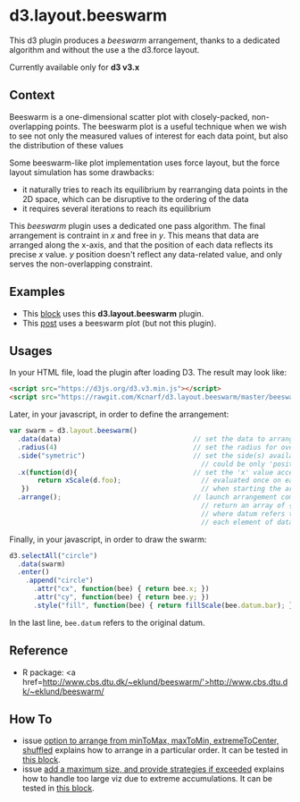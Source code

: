 # d3.layout.beeswarm
This d3 plugin produces a _beeswarm_ arrangement, thanks to a dedicated algorithm and without the use a the d3.force layout.

Currently available only for __d3 v3.x__

## Context
Beeswarm is a one-dimensional scatter plot with closely-packed, non-overlapping points. The beeswarm plot is a useful technique when we wish to see not only the measured values of interest for each data point, but also the distribution of these values

Some beeswarm-like plot implementation uses force layout, but the force layout simulation has some drawbacks:

* it naturally tries to reach its equilibrium by rearranging data points in the 2D space, which can be disruptive to the ordering of the data
* it requires several iterations to reach its equilibrium

This _beeswarm_ plugin uses a dedicated one pass algorithm. The final arrangement is contraint in _x_ and free in _y_. This means that data are arranged along the x-axis, and that the position of each data reflects its precise _x_ value. _y_ position doesn't reflect any data-related value, and only serves the non-overlapping constraint.


## Examples
* This [block](http://bl.ocks.org/Kcnarf/5c989173d0e0c74ab4b62161b33bb0a8) uses this __d3.layout.beeswarm__ plugin.
* This [post](http://poly-graph.co/vocabulary.html) uses a beeswarm plot (but not this plugin).

## Usages
In your HTML file, load the plugin after loading D3. The result may look like:
```html
<script src="https://d3js.org/d3.v3.min.js"></script>
<script src="https://rawgit.com/Kcnarf/d3.layout.beeswarm/master/beeswarm.js"></script>
```

Later, in your javascript, in order to define the arrangement:
```javascript
var swarm = d3.layout.beeswarm()
  .data(data)                                 // set the data to arrange
  .radius(4)                                  // set the radius for overlapping detection
  .side("symetric")                           // set the side(s) available for accumulation
                                                // could be only 'positive' or 'negative' side
  .x(function(d){                             // set the 'x' value accessor
       return xScale(d.foo);                    // evaluated once on each element of data
   })                                           // when starting the arrangement
  .arrange();                                 // launch arrangement computation;
                                                // return an array of {datum: , x: , y: }
                                                // where datum refers to an element of data
                                                // each element of data remains unchanged
```

Finally, in your javascript, in order to draw the swarm:
```javascript
d3.selectAll("circle")
  .data(swarm)
  .enter()
    .append("circle")
      .attr("cx", function(bee) { return bee.x; })
      .attr("cy", function(bee) { return bee.y; })
      .style("fill", function(bee) { return fillScale(bee.datum.bar); })
```
In the last line, ```bee.datum``` refers to the original datum.

## Reference
* R package: <a href=http://www.cbs.dtu.dk/~eklund/beeswarm/'>http://www.cbs.dtu.dk/~eklund/beeswarm/</a>


## How To

* issue [option to arrange from minToMax, maxToMin, extremeToCenter, shuffled](https://github.com/Kcnarf/d3.layout.beeswarm/issues/7) explains how to arrange in a particular order. It can be tested in [this block](http://bl.ocks.org/Kcnarf/5c989173d0e0c74ab4b62161b33bb0a8).
* issue [add a maximum size, and provide strategies if exceeded](https://github.com/Kcnarf/d3.layout.beeswarm/issues/2) explains how to handle too large viz due to extreme accumulations. It can be tested in [this block](http://bl.ocks.org/Kcnarf/5c989173d0e0c74ab4b62161b33bb0a8).
